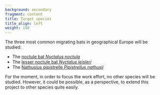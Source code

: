 ```yaml
---
background: secondary
fragment: content
title: Target species
title_align: left
weight: 150
---
```


The three most common migrating bats in geographical Europe will be studied:
- The [noctule bat *Nyctalus noctula*](https://www.iucnredlist.org/species/14920/22015682#geographic-range)
- The [lesser noctule bat *Nyctalus leisleri*](https://www.iucnredlist.org/species/14919/22016159)
- The [Nathusius pipistrelle *Pipistrellus nathusii*](https://www.iucnredlist.org/species/17316/22132621)

For the moment, in order to focus the work effort, no other species will be studied. However, it could be possible, as a perspective, to extend this project to other species quite easily.